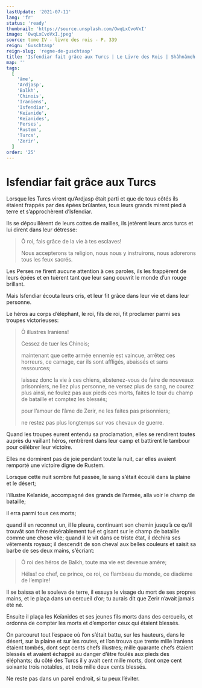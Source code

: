 ```yaml
---
lastUpdate: '2021-07-11'
lang: 'fr'
status: 'ready'
thumbnail: 'https://source.unsplash.com/OwqLxCvoVxI'
image: 'OwqLxCvoVxI.jpeg'
source: tome IV - livre des rois - P. 339
reign: 'Guschtasp'
reign-slug: 'regne-de-guschtasp'
title: 'Isfendiar fait grâce aux Turcs | Le Livre des Rois | Shâhnâmeh'
map: ''
tags:
  [
    'âme',
    'Ardjasp',
    'Balkh',
    'Chinois',
    'Iraniens',
    'Isfendiar',
    'Keïanide',
    'Keïanides',
    'Perses',
    'Rustem',
    'Turcs',
    'Zerir',
  ]
order: '25'
---
```


<!-- LTeX: language=fr -->

# Isfendiar fait grâce aux Turcs

Lorsque les Turcs virent qu’Ardjasp était parti et que de tous côtés ils étaient frappés par des épées brûlantes, tous leurs grands mirent pied à terre et s’approchèrent d’Isfendiar.

Ils se dépouillèrent de leurs cottes de mailles, ils jetèrent leurs arcs turcs et lui dirent dans leur détresse:

> Ô roi, fais grâce de la vie à tes esclaves!
>
> Nous accepterons ta religion, nous nous y instruirons, nous adorerons tous les feux sacrés.

Les Perses ne firent aucune attention à ces paroles, ils les frappèrent de leurs épées et en tuèrent tant que leur sang couvrit le monde d’un rouge brillant.

Mais Isfendiar écouta leurs cris, et leur fit grâce dans leur vie et dans leur personne.

Le héros au corps d’éléphant, le roi, fils de roi, fit proclamer parmi ses troupes victorieuses:

> Ô illustres Iraniens!
>
> Cessez de tuer les Chinois;
>
> maintenant que cette armée ennemie est vaincue, arrêtez ces horreurs, ce carnage, car ils sont affligés, abaissés et sans ressources;
>
> laissez donc la vie à ces chiens, abstenez-vous de faire de nouveaux prisonniers, ne liez plus personne, ne versez plus de sang, ne courez plus ainsi, ne foulez pas aux pieds ces morts, faites le tour du champ de bataille et comptez les blessés;
>
> pour l’amour de l’âme de Zerir, ne les faites pas prisonniers;
>
> ne restez pas plus longtemps sur vos chevaux de guerre.

Quand les troupes eurent entendu sa proclamation, elles se rendirent toutes auprès du vaillant héros, rentrèrent dans leur camp et battirent le tambour pour célébrer leur victoire.

Elles ne dormirent pas de joie pendant toute la nuit, car elles avaient remporté une victoire digne de Rustem.

Lorsque cette nuit sombre fut passée, le sang s’était écoulé dans la
plaine et le désert;

l’illustre Keïanide, accompagné des grands de l’armée, alla voir le champ de bataille;

il erra parmi tous ces morts;

quand il en reconnut un, il le pleura, continuant son chemin jusqu’à ce qu’il trouvât son frère misérablement tué et gisant sur le champ de bataille comme une chose vile; quand il le vit dans ce triste état, il déchira ses vêtements royaux; il descendit de son cheval aux belles couleurs et saisit sa barbe de ses deux mains, s’écriant:

> Ô roi des héros de Balkh, toute ma vie est devenue amère;
>
> Hélas! ce chef, ce prince, ce roi, ce flambeau du monde, ce diadème de l’empire!

Il se baissa et le souleva de terre, il essuya le visage du mort de ses propres mains, et le plaça dans un cercueil d’or; tu aurais dit que Zerir n’avait jamais été né.

Ensuite il plaça les Keïanides et ses jeunes fils morts dans des cercueils, et ordonna de compter les morts et d’emporter ceux qui étaient blessés.

On parcourut tout l’espace où l’on s’était battu, sur les hauteurs, dans le désert, sur la plaine et sur les routes, et l’on trouva que trente mille Iraniens étaient tombés, dont sept cents chefs illustres; mille quarante chefs étaient blessés et avaient échappé au danger d’être foulés aux pieds des éléphants; du côté des Turcs il y avait cent mille morts, dont onze cent soixante trois notables, et trois mille deux cents blessés.

Ne reste pas dans un pareil endroit, si tu peux l’éviter.
